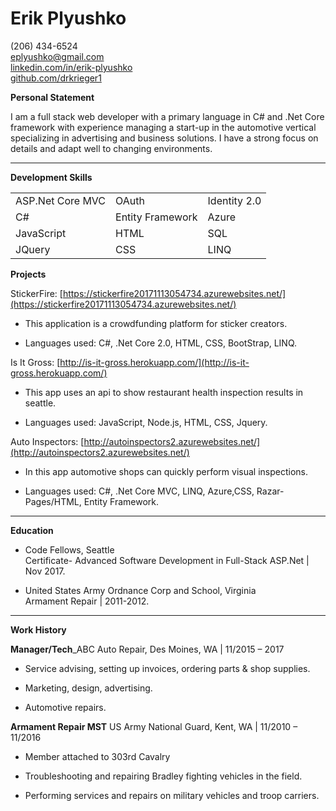 # Erik Plyushko  

(206) 434-6524  
[eplyushko@gmail.com](mailto:eplyushko@gmail.com)  
[linkedin.com/in/erik-plyushko](https://www.linkedin.com/in/erik-plyushko-0b6a29149)  
[github.com/drkrieger1](https://github.com/drkrieger1)  

**Personal Statement**

I am a full stack web developer with a primary language in C# and .Net Core framework with experience managing a start-up in the automotive vertical specializing in advertising and business solutions. I have a strong focus on details and adapt well to changing environments. 

--------

**Development Skills**

<table>
  <tr>
    <td>ASP.Net Core MVC</td>
    <td>OAuth</td>
    <td>Identity 2.0</td>
  </tr>
  <tr>
    <td>C#</td>
    <td>Entity Framework</td>
    <td>Azure</td>
  </tr>
  <tr>
    <td>JavaScript</td>
    <td>HTML</td>
    <td>SQL</td>
  </tr>
  <tr>
    <td>JQuery</td>
    <td>CSS</td>
    <td>LINQ</td>
  </tr> 
</table>


**Projects**  

StickerFire: [https://stickerfire20171113054734.azurewebsites.net/](https://stickerfire20171113054734.azurewebsites.net/) 

* This application is a crowdfunding platform for sticker creators.   

* Languages used: C#, .Net Core 2.0, HTML, CSS, BootStrap, LINQ.

Is It Gross: [http://is-it-gross.herokuapp.com/](http://is-it-gross.herokuapp.com/)

* This app uses an api to show restaurant health inspection results in seattle.   

* Languages used: JavaScript, Node.js, HTML, CSS, Jquery. 

Auto Inspectors: [http://autoinspectors2.azurewebsites.net/](http://autoinspectors2.azurewebsites.net/) 

* In this app automotive shops can quickly perform visual inspections. 

* Languages used: C#, .Net Core MVC, LINQ, Azure,CSS, Razar-Pages/HTML, Entity Framework.   

--------

**Education**

* Code Fellows, Seattle                                                                                  
  Certificate- Advanced Software Development in Full-Stack ASP.Net |  Nov 2017.

* United States Army Ordnance Corp and School, Virginia  
  Armament Repair | 2011-2012.

--------

**Work History**

**Manager/Tech**_ABC Auto Repair, Des Moines, WA | 11/2015 – 2017

*   Service advising, setting up invoices, ordering parts & shop supplies.

*   Marketing, design, advertising.

*   Automotive repairs.

 

**Armament Repair MST** US Army National Guard, Kent, WA | 11/2010 – 11/2016

* Member attached to 303rd Cavalry 

* Troubleshooting and repairing Bradley fighting vehicles in the field.

* Performing services and repairs on military vehicles and troop carriers.    
